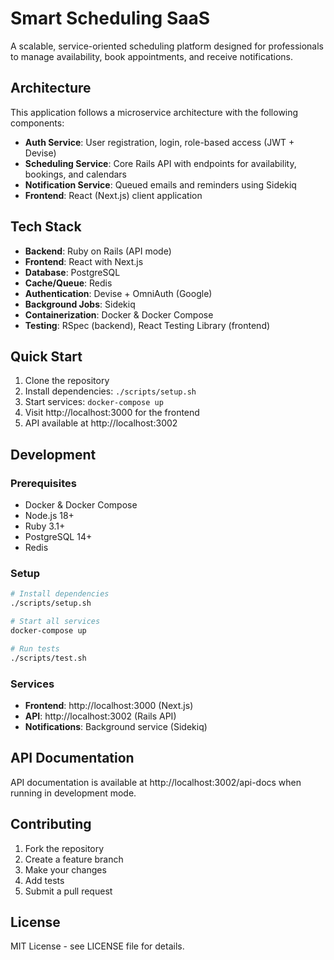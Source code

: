 # Smart Scheduling SaaS

A scalable, service-oriented scheduling platform designed for professionals to manage availability, book appointments, and receive notifications.

## Architecture

This application follows a microservice architecture with the following components:

- **Auth Service**: User registration, login, role-based access (JWT + Devise)
- **Scheduling Service**: Core Rails API with endpoints for availability, bookings, and calendars
- **Notification Service**: Queued emails and reminders using Sidekiq
- **Frontend**: React (Next.js) client application

## Tech Stack

- **Backend**: Ruby on Rails (API mode)
- **Frontend**: React with Next.js
- **Database**: PostgreSQL
- **Cache/Queue**: Redis
- **Authentication**: Devise + OmniAuth (Google)
- **Background Jobs**: Sidekiq
- **Containerization**: Docker & Docker Compose
- **Testing**: RSpec (backend), React Testing Library (frontend)

## Quick Start

1. Clone the repository
2. Install dependencies: `./scripts/setup.sh`
3. Start services: `docker-compose up`
4. Visit http://localhost:3000 for the frontend
5. API available at http://localhost:3002

## Development

### Prerequisites

- Docker & Docker Compose
- Node.js 18+
- Ruby 3.1+
- PostgreSQL 14+
- Redis

### Setup

```bash
# Install dependencies
./scripts/setup.sh

# Start all services
docker-compose up

# Run tests
./scripts/test.sh
```

### Services

- **Frontend**: http://localhost:3000 (Next.js)
- **API**: http://localhost:3002 (Rails API)
- **Notifications**: Background service (Sidekiq)

## API Documentation

API documentation is available at http://localhost:3002/api-docs when running in development mode.

## Contributing

1. Fork the repository
2. Create a feature branch
3. Make your changes
4. Add tests
5. Submit a pull request

## License

MIT License - see LICENSE file for details. 